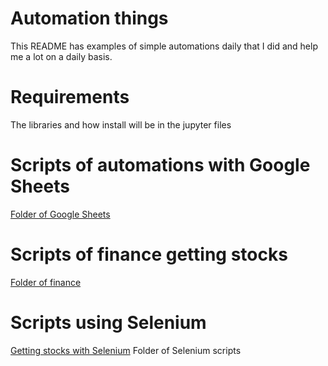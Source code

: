 # Automation things

This README has examples of simple automations daily that I did and help me a lot on a daily basis.

# Requirements

The libraries and how install will be in the jupyter files

# Scripts of automations with Google Sheets

[Folder of Google Sheets](https://github.com/iazzari1995/iazzari_scripts/tree/master/googleSheet)

# Scripts of finance  getting stocks

[Folder of finance](https://github.com/iazzari1995/iazzari_scripts/tree/master/financialScripts)


# Scripts using Selenium

[Getting stocks with Selenium](https://github.com/iazzari1995/iazzari_scripts/blob/master/financialScripts/getStockHistoricalValuesWithSelenium.ipynb)
Folder of Selenium scripts
